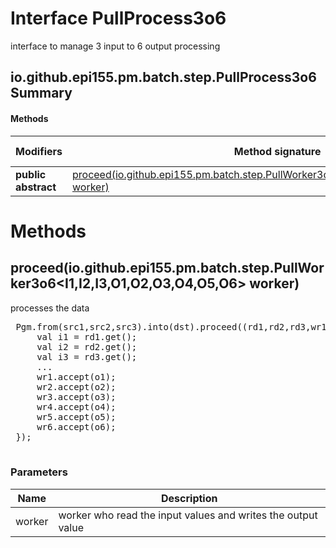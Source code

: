 Interface PullProcess3o6
========================
interface to manage 3 input to 6 output processing

io.github.epi155.pm.batch.step.PullProcess3o6 Summary
-------
#### Methods
| Modifiers           | Method signature                                                                                                                                                            | Return type |
| ------------------- | --------------------------------------------------------------------------------------------------------------------------------------------------------------------------- | ----------- |
| **public abstract** | [proceed(io.github.epi155.pm.batch.step.PullWorker3o6<I1,I2,I3,O1,O2,O3,O4,O5,O6> worker)](#proceediogithubepi155pmbatchsteppullworker3o6i1-i2-i3-o1-o2-o3-o4-o5-o6-worker) | void        |

Methods
=======
proceed(io.github.epi155.pm.batch.step.PullWorker3o6<I1,I2,I3,O1,O2,O3,O4,O5,O6> worker)
----------------------------------------------------------------------------------------
processes the data
 <pre>
 Pgm.from(src1,src2,src3).into(dst).proceed((rd1,rd2,rd3,wr1,wr2,wr3,wr4,wr5,wr6) -> {
     val i1 = rd1.get();
     val i2 = rd2.get();
     val i3 = rd3.get();
     ...
     wr1.accept(o1);
     wr2.accept(o2);
     wr3.accept(o3);
     wr4.accept(o4);
     wr5.accept(o5);
     wr6.accept(o6);
 });
 </pre>

### Parameters

| Name   | Description                                                  |
| ------ | ------------------------------------------------------------ |
| worker | worker who read the input values and writes the output value |


